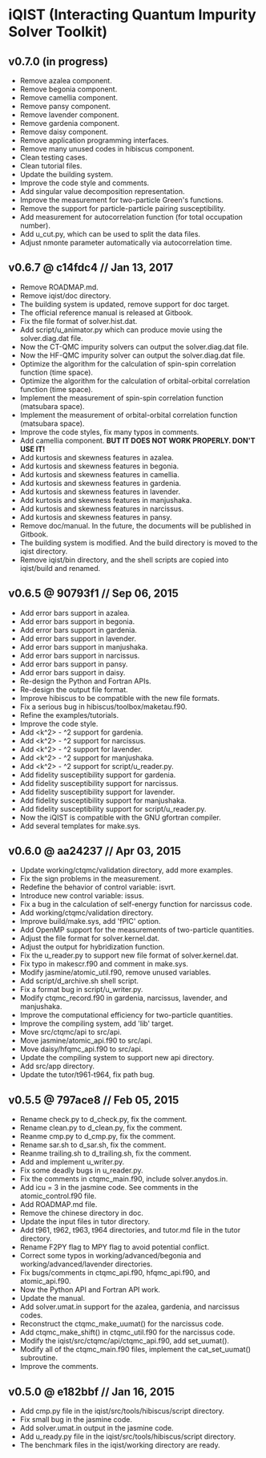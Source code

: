 # iQIST (Interacting Quantum Impurity Solver Toolkit)

## v0.7.0 (in progress)

* Remove azalea component.
* Remove begonia component.
* Remove camellia component.
* Remove pansy component.
* Remove lavender component.
* Remove gardenia component.
* Remove daisy component.
* Remove application programming interfaces.
* Remove many unused codes in hibiscus component.
* Clean testing cases.
* Clean tutorial files.
* Update the building system.
* Improve the code style and comments.
* Add singular value decomposition representation.
* Improve the measurement for two-particle Green's functions.
* Remove the support for particle-particle pairing susceptibility.
* Add measurement for autocorrelation function (for total occupation number).
* Add u\_cut.py, which can be used to split the data files.
* Adjust nmonte parameter automatically via autocorrelation time.

## v0.6.7 @ c14fdc4 // Jan 13, 2017

* Remove ROADMAP.md.
* Remove iqist/doc directory.
* The building system is updated, remove support for doc target.
* The official reference manual is released at Gitbook.
* Fix the file format of solver.hist.dat.
* Add script/u_animator.py which can produce movie using the solver.diag.dat file.
* Now the CT-QMC impurity solvers can output the solver.diag.dat file.
* Now the HF-QMC impurity solver can output the solver.diag.dat file.
* Optimize the algorithm for the calculation of spin-spin correlation function (time space).
* Optimize the algorithm for the calculation of orbital-orbital correlation function (time space).
* Implement the measurement of spin-spin correlation function (matsubara space).
* Implement the measurement of orbital-orbital correlation function (matsubara space).
* Improve the code styles, fix many typos in comments.
* Add camellia component. **BUT IT DOES NOT WORK PROPERLY. DON'T USE IT!**
* Add kurtosis and skewness features in azalea.
* Add kurtosis and skewness features in begonia.
* Add kurtosis and skewness features in camellia.
* Add kurtosis and skewness features in gardenia.
* Add kurtosis and skewness features in lavender.
* Add kurtosis and skewness features in manjushaka.
* Add kurtosis and skewness features in narcissus.
* Add kurtosis and skewness features in pansy.
* Remove doc/manual. In the future, the documents will be published in Gitbook.
* The building system is modified. And the build directory is moved to the iqist directory.
* Remove iqist/bin directory, and the shell scripts are copied into iqist/build and renamed.

## v0.6.5 @ 90793f1 // Sep 06, 2015

* Add error bars support in azalea.
* Add error bars support in begonia.
* Add error bars support in gardenia.
* Add error bars support in lavender.
* Add error bars support in manjushaka.
* Add error bars support in narcissus.
* Add error bars support in pansy.
* Add error bars support in daisy.
* Re-design the Python and Fortran APIs.
* Re-design the output file format.
* Improve hibiscus to be compatible with the new file formats.
* Fix a serious bug in hibiscus/toolbox/maketau.f90.
* Refine the examples/tutorials.
* Improve the code style.
* Add <k^2> - <k>^2 support for gardenia.
* Add <k^2> - <k>^2 support for narcissus.
* Add <k^2> - <k>^2 support for lavender.
* Add <k^2> - <k>^2 support for manjushaka.
* Add <k^2> - <k>^2 support for script/u\_reader.py.
* Add fidelity susceptibility support for gardenia.
* Add fidelity susceptibility support for narcissus.
* Add fidelity susceptibility support for lavender.
* Add fidelity susceptibility support for manjushaka.
* Add fidelity susceptibility support for script/u\_reader.py.
* Now the iQIST is compatible with the GNU gfortran compiler.
* Add several templates for make.sys.

## v0.6.0 @ aa24237 // Apr 03, 2015

* Update working/ctqmc/validation directory, add more examples.
* Fix the sign problems in the measurement.
* Redefine the behavior of control variable: isvrt.
* Introduce new control variable: issus.
* Fix a bug in the calculation of self-energy function for narcissus code.
* Add working/ctqmc/validation directory.
* Improve build/make.sys, add 'fPIC' option.
* Add OpenMP support for the measurements of two-particle quantities.
* Adjust the file format for solver.kernel.dat.
* Adjust the output for hybridization function.
* Fix the u\_reader.py to support new file format of solver.kernel.dat.
* Fix typo in makescr.f90 and comment in make.sys.
* Modify jasmine/atomic\_util.f90, remove unused variables.
* Add script/d\_archive.sh shell script.
* Fix a format bug in script/u\_writer.py.
* Modify ctqmc\_record.f90 in gardenia, narcissus, lavender, and manjushaka.
* Improve the computational efficiency for two-particle quantities.
* Improve the compiling system, add 'lib' target.
* Move src/ctqmc/api to src/api.
* Move jasmine/atomic\_api.f90 to src/api.
* Move daisy/hfqmc\_api.f90 to src/api.
* Update the compiling system to support new api directory.
* Add src/app directory.
* Update the tutor/t961-t964, fix path bug.

## v0.5.5 @ 797ace8 // Feb 05, 2015

* Rename check.py to d\_check.py, fix the comment.
* Rename clean.py to d\_clean.py, fix the comment.
* Reanme cmp.py to d\_cmp.py, fix the comment.
* Rename sar.sh to d\_sar.sh, fix the comment.
* Reanme trailing.sh to d\_trailing.sh, fix the comment.
* Add and implement u\_writer.py.
* Fix some deadly bugs in u\_reader.py.
* Fix the comments in ctqmc\_main.f90, include solver.anydos.in.
* Add icu = 3 in the jasmine code. See comments in the atomic\_control.f90 file.
* Add ROADMAP.md file.
* Remove the chinese directory in doc.
* Update the input files in tutor directory.
* Add t961, t962, t963, t964 directories, and tutor.md file in the tutor directory.
* Rename F2PY flag to MPY flag to avoid potential conflict.
* Correct some typos in working/advanced/begonia and working/advanced/lavender directories.
* Fix bugs/comments in ctqmc\_api.f90, hfqmc\_api.f90, and atomic\_api.f90.
* Now the Python API and Fortran API work.
* Update the manual.
* Add solver.umat.in support for the azalea, gardenia, and narcissus codes.
* Reconstruct the ctqmc\_make\_uumat() for the narcissus code.
* Add ctqmc\_make\_shift() in ctqmc\_util.f90 for the narcissus code.
* Modify the iqist/src/ctqmc/api/ctqmc\_api.f90, add set\_uumat().
* Modify all of the ctqmc\_main.f90 files, implement the cat\_set\_uumat() subroutine.
* Improve the comments.

## v0.5.0 @ e182bbf // Jan 16, 2015

* Add cmp.py file in the iqist/src/tools/hibiscus/script directory.
* Fix small bug in the jasmine code.
* Add solver.umat.in output in the jasmine code.
* Add u\_ready.py file in the iqist/src/tools/hibiscus/script directory.
* The benchmark files in the iqist/working directory are ready.
